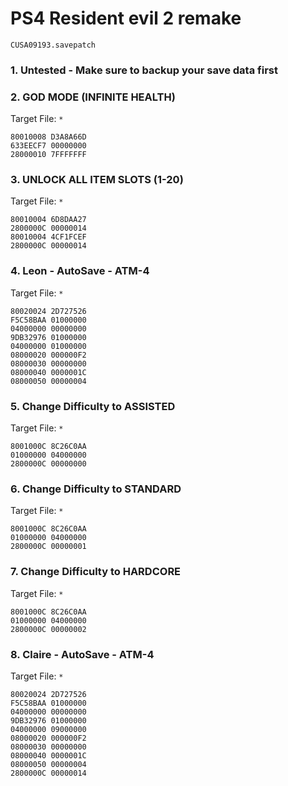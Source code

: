 # PS4 Resident evil 2 remake

`CUSA09193.savepatch`

### 1. Untested - Make sure to backup your save data first
### 2. GOD MODE (INFINITE HEALTH)

Target File: `*`

```
80010008 D3A8A66D
633EECF7 00000000
28000010 7FFFFFFF
```

### 3. UNLOCK ALL ITEM SLOTS (1-20)

Target File: `*`

```
80010004 6D8DAA27
2800000C 00000014
80010004 4CF1FCEF
2800000C 00000014
```

### 4. Leon - AutoSave - ATM-4

Target File: `*`

```
80020024 2D727526
F5C58BAA 01000000
04000000 00000000
9DB32976 01000000
04000000 01000000
08000020 000000F2
08000030 00000000
08000040 0000001C
08000050 00000004
```

### 5. Change Difficulty to ASSISTED

Target File: `*`

```
8001000C 8C26C0AA
01000000 04000000
2800000C 00000000
```

### 6. Change Difficulty to STANDARD

Target File: `*`

```
8001000C 8C26C0AA
01000000 04000000
2800000C 00000001
```

### 7. Change Difficulty to HARDCORE

Target File: `*`

```
8001000C 8C26C0AA
01000000 04000000
2800000C 00000002
```

### 8. Claire - AutoSave - ATM-4

Target File: `*`

```
80020024 2D727526
F5C58BAA 01000000
04000000 00000000
9DB32976 01000000
04000000 09000000
08000020 000000F2
08000030 00000000
08000040 0000001C
08000050 00000004
2800000C 00000014
```

